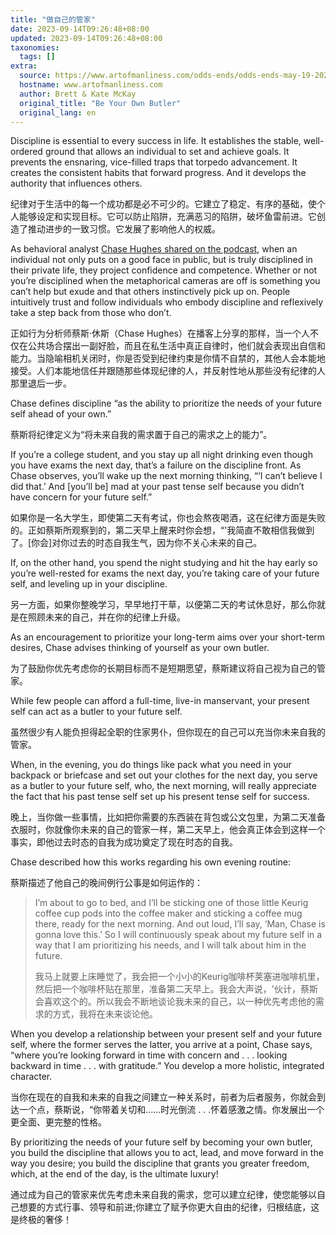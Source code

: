 ```yaml
---
title: "做自己的管家"
date: 2023-09-14T09:26:48+08:00
updated: 2023-09-14T09:26:48+08:00
taxonomies:
  tags: []
extra:
  source: https://www.artofmanliness.com/odds-ends/odds-ends-may-19-2023/
  hostname: www.artofmanliness.com
  author: Brett & Kate McKay
  original_title: "Be Your Own Butler"
  original_lang: en
---
```


Discipline is essential to every success in life. It establishes the stable, well-ordered ground that allows an individual to set and achieve goals. It prevents the ensnaring, vice-filled traps that torpedo advancement. It creates the consistent habits that forward progress. And it develops the authority that influences others.   

纪律对于生活中的每一个成功都是必不可少的。它建立了稳定、有序的基础，使个人能够设定和实现目标。它可以防止陷阱，充满恶习的陷阱，破坏鱼雷前进。它创造了推动进步的一致习惯。它发展了影响他人的权威。

As behavioral analyst [Chase Hughes shared on the podcast](https://www.artofmanliness.com/podcast/authority-is-more-important-than-social-skills-in-being-influential/), when an individual not only puts on a good face in public, but is truly disciplined in their private life, they project confidence and competence. Whether or not you’re disciplined when the metaphorical cameras are off is something you can’t help but exude and that others instinctively pick up on. People intuitively trust and follow individuals who embody discipline and reflexively take a step back from those who don’t.  

正如行为分析师蔡斯·休斯（Chase Hughes）在播客上分享的那样，当一个人不仅在公共场合摆出一副好脸，而且在私生活中真正自律时，他们就会表现出自信和能力。当隐喻相机关闭时，你是否受到纪律约束是你情不自禁的，其他人会本能地接受。人们本能地信任并跟随那些体现纪律的人，并反射性地从那些没有纪律的人那里退后一步。

Chase defines discipline “as the ability to prioritize the needs of your future self ahead of your own.”  

蔡斯将纪律定义为“将未来自我的需求置于自己的需求之上的能力”。

If you’re a college student, and you stay up all night drinking even though you have exams the next day, that’s a failure on the discipline front. As Chase observes, you’ll wake up the next morning thinking, “‘I can’t believe I did that.’ And \[you’ll be\] mad at your past tense self because you didn’t have concern for your future self.”  

如果你是一名大学生，即使第二天有考试，你也会熬夜喝酒，这在纪律方面是失败的。正如蔡斯所观察到的，第二天早上醒来时你会想，“'我简直不敢相信我做到了。\[你会\]对你过去的时态自我生气，因为你不关心未来的自己。

If, on the other hand, you spend the night studying and hit the hay early so you’re well-rested for exams the next day, you’re taking care of your future self, and leveling up in your discipline.  

另一方面，如果你整晚学习，早早地打干草，以便第二天的考试休息好，那么你就是在照顾未来的自己，并在你的纪律上升级。

As an encouragement to prioritize your long-term aims over your short-term desires, Chase advises thinking of yourself as your own butler.  

为了鼓励你优先考虑你的长期目标而不是短期愿望，蔡斯建议将自己视为自己的管家。

While few people can afford a full-time, live-in manservant, your present self can act as a butler to your future self.   

虽然很少有人能负担得起全职的住家男仆，但你现在的自己可以充当你未来自我的管家。

When, in the evening, you do things like pack what you need in your backpack or briefcase and set out your clothes for the next day, you serve as a butler to your future self, who, the next morning, will really appreciate the fact that his past tense self set up his present tense self for success.   

晚上，当你做一些事情，比如把你需要的东西装在背包或公文包里，为第二天准备衣服时，你就像你未来的自己的管家一样，第二天早上，他会真正体会到这样一个事实，即他过去时态的自我为成功奠定了现在时态的自我。

Chase described how this works regarding his own evening routine:  

蔡斯描述了他自己的晚间例行公事是如何运作的：

> I’m about to go to bed, and I’ll be sticking one of those little Keurig coffee cup pods into the coffee maker and sticking a coffee mug there, ready for the next morning. And out loud, I’ll say, ‘Man, Chase is gonna love this.’ So I will continuously speak about my future self in a way that I am prioritizing his needs, and I will talk about him in the future.  
> 
> 我马上就要上床睡觉了，我会把一个小小的Keurig咖啡杯荚塞进咖啡机里，然后把一个咖啡杯贴在那里，准备第二天早上。我会大声说，'伙计，蔡斯会喜欢这个的。所以我会不断地谈论我未来的自己，以一种优先考虑他的需求的方式，我将在未来谈论他。

When you develop a relationship between your present self and your future self, where the former serves the latter, you arrive at a point, Chase says, “where you’re looking forward in time with concern and . . . looking backward in time . . . with gratitude.” You develop a more holistic, integrated character.  

当你在现在的自我和未来的自我之间建立一种关系时，前者为后者服务，你就会到达一个点，蔡斯说，“你带着关切和......时光倒流 . . .怀着感激之情。你发展出一个更全面、更完整的性格。

By prioritizing the needs of your future self by becoming your own butler, you build the discipline that allows you to act, lead, and move forward in the way you desire; you build the discipline that grants you greater freedom, which, at the end of the day, is the ultimate luxury!  

通过成为自己的管家来优先考虑未来自我的需求，您可以建立纪律，使您能够以自己想要的方式行事、领导和前进;你建立了赋予你更大自由的纪律，归根结底，这是终极的奢侈！

